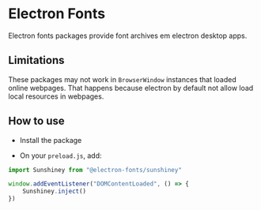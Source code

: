 # Electron Fonts

Electron fonts packages provide font archives em electron desktop apps.

## Limitations

These packages may not work in `BrowserWindow` instances that loaded online webpages. That happens because electron by default not allow load local resources in webpages.

## How to use

* Install the package

* On your `preload.js`, add:

```ts
import Sunshiney from "@electron-fonts/sunshiney"

window.addEventListener("DOMContentLoaded", () => {
    Sunshiney.inject()
})
```